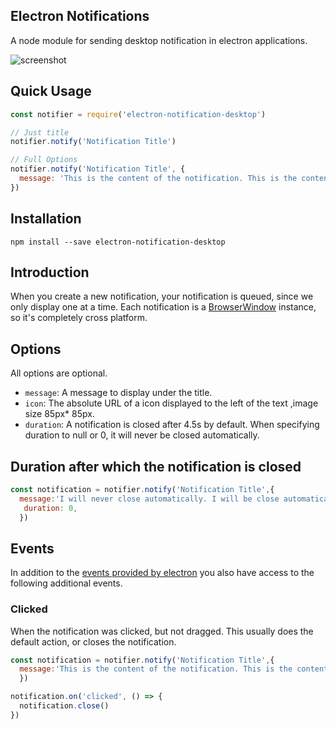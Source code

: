 ## Electron Notifications

A node module for sending desktop notification in electron applications.

![screenshot](assets/notification.png)

## Quick Usage

~~~ javascript
const notifier = require('electron-notification-desktop')

// Just title
notifier.notify('Notification Title')

// Full Options
notifier.notify('Notification Title', {
  message: 'This is the content of the notification. This is the content of the notification. This is the content of the notification.',
})
~~~

## Installation

~~~
npm install --save electron-notification-desktop
~~~

## Introduction

When you create a new notification, your notification is queued, since we only
display one at a time. Each notification is a [BrowserWindow](browserwindow)
instance, so it's completely cross platform.

## Options

All options are optional.

* `message`: A message to display under the title.
* `icon`: The absolute URL of a icon displayed to the left of the text ,image size 85px* 85px.
* `duration`: A notification is closed after 4.5s by default. When specifying duration to null or 0, it will never be closed automatically.

## Duration after which the notification  is closed

~~~ javascript
const notification = notifier.notify('Notification Title',{
  message:'I will never close automatically. I will be close automatically. I will never close automatically.',
   duration: 0,
  })
~~~
## Events

In addition to the [events provided by electron](events) you also have access to
the following additional events.


### Clicked

When the notification was clicked, but not dragged. This usually does the
default action, or closes the notification.

~~~ javascript
const notification = notifier.notify('Notification Title',{
  message:'This is the content of the notification. This is the content of the notification. This is the content of the notification.'
  })

notification.on('clicked', () => {
  notification.close()
})
~~~

[events]: https://github.com/electron/electron/blob/master/docs/api/browser-window.md#events
[browserwindow]: https://github.com/electron/electron/blob/master/docs/api/browser-window.md
